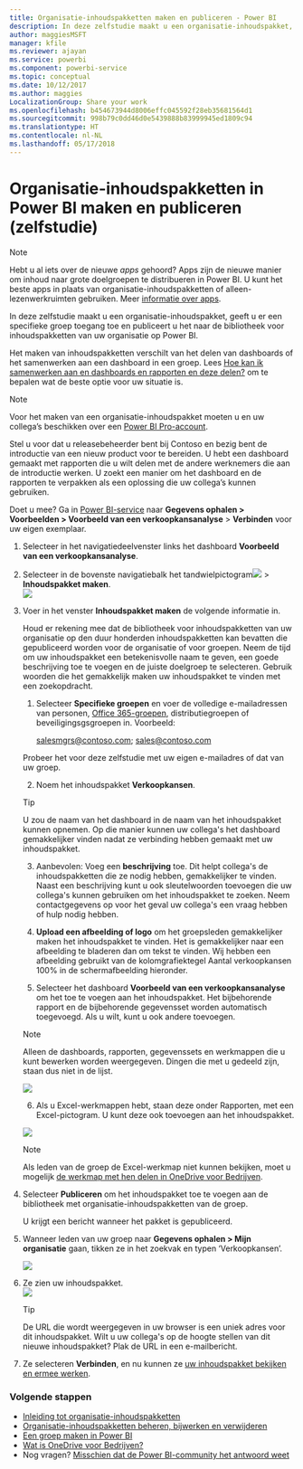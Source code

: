 ```yaml
---
title: Organisatie-inhoudspakketten maken en publiceren - Power BI
description: In deze zelfstudie maakt u een organisatie-inhoudspakket, beperkt u de toegang tot een specifieke groep en publiceert u het naar de bibliotheek voor inhoudspakketten van uw organisatie op Power BI.
author: maggiesMSFT
manager: kfile
ms.reviewer: ajayan
ms.service: powerbi
ms.component: powerbi-service
ms.topic: conceptual
ms.date: 10/12/2017
ms.author: maggies
LocalizationGroup: Share your work
ms.openlocfilehash: b454673944d8006effc045592f28eb35681564d1
ms.sourcegitcommit: 998b79c0dd46d0e5439888b83999945ed1809c94
ms.translationtype: HT
ms.contentlocale: nl-NL
ms.lasthandoff: 05/17/2018
---
```

# <a name="create-and-publish-a-power-bi-organizational-content-pack-tutorial"></a>Organisatie-inhoudspakketten in Power BI maken en publiceren (zelfstudie)
> [!NOTE]
> Hebt u al iets over de nieuwe *apps* gehoord? Apps zijn de nieuwe manier om inhoud naar grote doelgroepen te distribueren in Power BI. U kunt het beste apps in plaats van organisatie-inhoudspakketten of alleen-lezenwerkruimten gebruiken. Meer [informatie over apps](service-install-use-apps.md).
> 
> 

In deze zelfstudie maakt u een organisatie-inhoudspakket, geeft u er een specifieke groep toegang toe en publiceert u het naar de bibliotheek voor inhoudspakketten van uw organisatie op Power BI.

Het maken van inhoudspakketten verschilt van het delen van dashboards of het samenwerken aan een dashboard in een groep. Lees [Hoe kan ik samenwerken aan en dashboards en rapporten en deze delen?](service-how-to-collaborate-distribute-dashboards-reports.md) om te bepalen wat de beste optie voor uw situatie is.

> [!NOTE]
> Voor het maken van een organisatie-inhoudspakket moeten u en uw collega’s beschikken over een [Power BI Pro-account](https://powerbi.microsoft.com/pricing).
> 
> 

Stel u voor dat u releasebeheerder bent bij Contoso en bezig bent de introductie van een nieuw product voor te bereiden.  U hebt een dashboard gemaakt met rapporten die u wilt delen met de andere werknemers die aan de introductie werken. U zoekt een manier om het dashboard en de rapporten te verpakken als een oplossing die uw collega’s kunnen gebruiken. 

Doet u mee? Ga in [Power BI-service](https://powerbi.com) naar **Gegevens ophalen > Voorbeelden > Voorbeeld van een verkoopkansanalyse** > **Verbinden** voor uw eigen exemplaar. 

1. Selecteer in het navigatiedeelvenster links het dashboard **Voorbeeld van een verkoopkansanalyse**.
2. Selecteer in de bovenste navigatiebalk het tandwielpictogram![](media/service-organizational-content-pack-create-and-publish/cog.png) > **Inhoudspakket maken**.    
   ![](media/service-organizational-content-pack-create-and-publish/pbi_create_contpk.png)
3. Voer in het venster **Inhoudspakket maken** de volgende informatie in.  
   
   Houd er rekening mee dat de bibliotheek voor inhoudspakketten van uw organisatie op den duur honderden inhoudspakketten kan bevatten die gepubliceerd worden voor de organisatie of voor groepen. Neem de tijd om uw inhoudspakket een betekenisvolle naam te geven, een goede beschrijving toe te voegen en de juiste doelgroep te selecteren.  Gebruik woorden die het gemakkelijk maken uw inhoudspakket te vinden met een zoekopdracht.
   
   1.  Selecteer **Specifieke groepen** en voer de volledige e-mailadressen van personen, [Office 365-groepen](https://support.office.com/article/Create-a-group-in-Office-365-7124dc4c-1de9-40d4-b096-e8add19209e9), distributiegroepen of beveiligingsgsgroepen in. Voorbeeld:
      
         salesmgrs@contoso.com; sales@contoso.com
      
      Probeer het voor deze zelfstudie met uw eigen e-mailadres of dat van uw groep.
   
   2.  Noem het inhoudspakket **Verkoopkansen**.
   
      > [!TIP]
      > U zou de naam van het dashboard in de naam van het inhoudspakket kunnen opnemen. Op die manier kunnen uw collega's het dashboard gemakkelijker vinden nadat ze verbinding hebben gemaakt met uw inhoudspakket.
      > 
      > 
   
   3.  Aanbevolen: Voeg een **beschrijving** toe. Dit helpt collega's de inhoudspakketten die ze nodig hebben, gemakkelijker te vinden. Naast een beschrijving kunt u ook sleutelwoorden toevoegen die uw collega's kunnen gebruiken om het inhoudspakket te zoeken. Neem contactgegevens op voor het geval uw collega's een vraag hebben of hulp nodig hebben.
   
   4.  **Upload een afbeelding of logo** om het groepsleden gemakkelijker maken het inhoudspakket te vinden. Het is gemakkelijker naar een afbeelding te bladeren dan om tekst te vinden. Wij hebben een afbeelding gebruikt van de kolomgrafiektegel Aantal verkoopkansen 100% in de schermafbeelding hieronder.
   
   5.  Selecteer het dashboard **Voorbeeld van een verkoopkansanalyse** om het toe te voegen aan het inhoudspakket.  Het bijbehorende rapport en de bijbehorende gegevensset worden automatisch toegevoegd. Als u wilt, kunt u ook andere toevoegen.
   
      > [!NOTE]
      >  Alleen de dashboards, rapporten, gegevenssets en werkmappen die u kunt bewerken worden weergegeven. Dingen die met u gedeeld zijn, staan dus niet in de lijst.
      > 
      > 
   
      ![](media/service-organizational-content-pack-create-and-publish/cpwindow.png) 
   
   6. Als u Excel-werkmappen hebt, staan deze onder Rapporten, met een Excel-pictogram. U kunt deze ook toevoegen aan het inhoudspakket.
   
     ![](media/service-organizational-content-pack-create-and-publish/pbi_orgcontpkexcel.png)
   
      > [!NOTE]
      > Als leden van de groep de Excel-werkmap niet kunnen bekijken, moet u mogelijk [de werkmap met hen delen in OneDrive voor Bedrijven](https://support.office.com/en-us/article/Share-documents-or-folders-in-Office-365-1fe37332-0f9a-4719-970e-d2578da4941c).
      > 
      > 
4. Selecteer **Publiceren** om het inhoudspakket toe te voegen aan de bibliotheek met organisatie-inhoudspakketten van de groep.  
   
   U krijgt een bericht wanneer het pakket is gepubliceerd. 
5. Wanneer leden van uw groep naar **Gegevens ophalen > Mijn organisatie** gaan, tikken ze in het zoekvak en typen ‘Verkoopkansen’.
   
   ![](media/service-organizational-content-pack-create-and-publish/cp_searchbox.png) 
6. Ze zien uw inhoudspakket.  
   ![](media/service-organizational-content-pack-create-and-publish/powerbi-find-content-pack-organization.png) 
   
   > [!TIP]
   > De URL die wordt weergegeven in uw browser is een uniek adres voor dit inhoudspakket.  Wilt u uw collega's op de hoogte stellen van dit nieuwe inhoudspakket?  Plak de URL in een e-mailbericht.
   > 
   > 
7. Ze selecteren **Verbinden**, en nu kunnen ze [uw inhoudspakket bekijken en ermee werken](service-organizational-content-pack-copy-refresh-access.md). 

### <a name="next-steps"></a>Volgende stappen
* [Inleiding tot organisatie-inhoudspakketten](service-organizational-content-pack-introduction.md)  
* [Organisatie-inhoudspakketten beheren, bijwerken en verwijderen](service-organizational-content-pack-manage-update-delete.md)  
* [Een groep maken in Power BI](service-create-distribute-apps.md)  
* [Wat is OneDrive voor Bedrijven?](https://support.office.com/en-us/article/What-is-OneDrive-for-Business-187f90af-056f-47c0-9656-cc0ddca7fdc2)
* Nog vragen? [Misschien dat de Power BI-community het antwoord weet](http://community.powerbi.com/)

